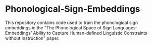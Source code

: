 # Phonological-Sign-Embeddings
This repository contains code used to train the phonological sign embeddings in the "The Phonological Space of Sign Languages: Embeddings’ Ability to Capture Human-defined Linguistic Constraints without Instruction" paper.
